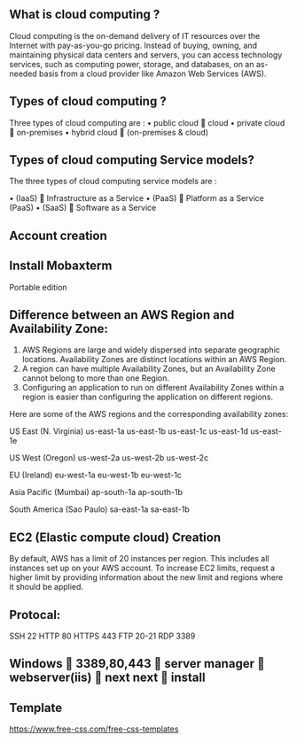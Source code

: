 ## What is cloud computing ?

Cloud computing is the on-demand delivery of IT resources over the Internet with pay-as-you-go pricing. Instead of buying, owning, and maintaining physical data centers and servers, you can access technology services, such as computing power, storage, and databases, on an as-needed basis from a cloud provider like Amazon Web Services (AWS).

## Types of cloud computing ?

  Three types of cloud computing are :
•	public cloud  cloud 
•	private cloud  on-premises
•	hybrid cloud   (on-premises & cloud)

## Types of cloud computing  Service models?

  The three types of  cloud computing service models are :

•	(IaaS)  Infrastructure as a Service 
•	(PaaS)  Platform as a Service (PaaS)
•	(SaaS)  Software as a Service 

 
## Account creation

## Install Mobaxterm 
Portable edition



## Difference between an AWS Region and Availability Zone:

1. AWS Regions are large and widely dispersed into separate geographic locations. Availability Zones are distinct locations within an AWS Region.
2. A region can have multiple Availability Zones, but an Availability Zone cannot belong to more than one Region.
3. Configuring an application to run on different Availability Zones within a region is easier than configuring the application on different regions.

 

Here are some of the AWS regions and the corresponding availability zones:

US East (N. Virginia)
us-east-1a
us-east-1b
us-east-1c
us-east-1d
us-east-1e

US West (Oregon)
us-west-2a
us-west-2b
us-west-2c

EU (Ireland)
eu-west-1a
eu-west-1b
eu-west-1c

Asia Pacific (Mumbai)
ap-south-1a
ap-south-1b

South America (Sao Paulo)
sa-east-1a
sa-east-1b



## EC2 (Elastic compute cloud)  Creation

By default, AWS has a limit of 20 instances per region. This includes all instances set up on your AWS account. To increase EC2 limits, request a higher limit by providing information about the new limit and regions where it should be applied.



## Protocal:
SSH 22
HTTP 80
HTTPS 443
FTP 20-21
RDP 3389


## Windows  3389,80,443  server manager  webserver(iis)  next next  install 

## Template 
https://www.free-css.com/free-css-templates
